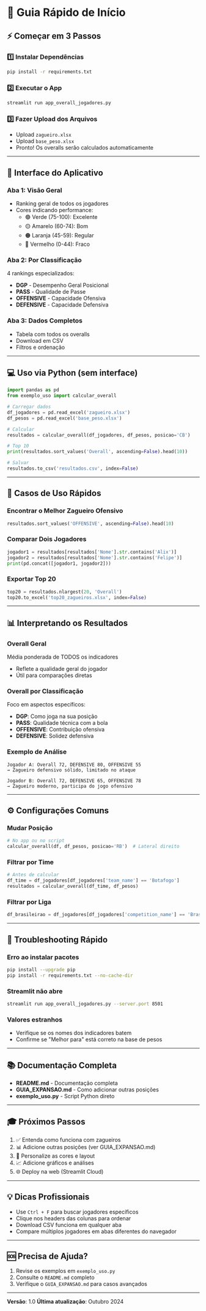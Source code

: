 # 🚀 Guia Rápido de Início

## ⚡ Começar em 3 Passos

### 1️⃣ Instalar Dependências
```bash
pip install -r requirements.txt
```

### 2️⃣ Executar o App
```bash
streamlit run app_overall_jogadores.py
```

### 3️⃣ Fazer Upload dos Arquivos
- Upload `zagueiro.xlsx`
- Upload `base_peso.xlsx`
- Pronto! Os overalls serão calculados automaticamente

---

## 📱 Interface do Aplicativo

### Aba 1: Visão Geral
- Ranking geral de todos os jogadores
- Cores indicando performance:
  - 🟢 Verde (75-100): Excelente
  - 🟡 Amarelo (60-74): Bom
  - 🟠 Laranja (45-59): Regular
  - 🔴 Vermelho (0-44): Fraco

### Aba 2: Por Classificação
4 rankings especializados:
- **DGP** - Desempenho Geral Posicional
- **PASS** - Qualidade de Passe
- **OFFENSIVE** - Capacidade Ofensiva
- **DEFENSIVE** - Capacidade Defensiva

### Aba 3: Dados Completos
- Tabela com todos os overalls
- Download em CSV
- Filtros e ordenação

---

## 💻 Uso via Python (sem interface)

```python
import pandas as pd
from exemplo_uso import calcular_overall

# Carregar dados
df_jogadores = pd.read_excel('zagueiro.xlsx')
df_pesos = pd.read_excel('base_peso.xlsx')

# Calcular
resultados = calcular_overall(df_jogadores, df_pesos, posicao='CB')

# Top 10
print(resultados.sort_values('Overall', ascending=False).head(10))

# Salvar
resultados.to_csv('resultados.csv', index=False)
```

---

## 🎯 Casos de Uso Rápidos

### Encontrar o Melhor Zagueiro Ofensivo
```python
resultados.sort_values('OFFENSIVE', ascending=False).head(10)
```

### Comparar Dois Jogadores
```python
jogador1 = resultados[resultados['Nome'].str.contains('Alix')]
jogador2 = resultados[resultados['Nome'].str.contains('Felipe')]
print(pd.concat([jogador1, jogador2]))
```

### Exportar Top 20
```python
top20 = resultados.nlargest(20, 'Overall')
top20.to_excel('top20_zagueiros.xlsx', index=False)
```

---

## 📊 Interpretando os Resultados

### Overall Geral
Média ponderada de TODOS os indicadores
- Reflete a qualidade geral do jogador
- Útil para comparações diretas

### Overall por Classificação
Foco em aspectos específicos:
- **DGP**: Como joga na sua posição
- **PASS**: Qualidade técnica com a bola
- **OFFENSIVE**: Contribuição ofensiva
- **DEFENSIVE**: Solidez defensiva

### Exemplo de Análise
```
Jogador A: Overall 72, DEFENSIVE 80, OFFENSIVE 55
→ Zagueiro defensivo sólido, limitado no ataque

Jogador B: Overall 72, DEFENSIVE 65, OFFENSIVE 78
→ Zagueiro moderno, participa do jogo ofensivo
```

---

## ⚙️ Configurações Comuns

### Mudar Posição
```python
# No app ou no script
calcular_overall(df, df_pesos, posicao='RB')  # Lateral direito
```

### Filtrar por Time
```python
# Antes de calcular
df_time = df_jogadores[df_jogadores['team_name'] == 'Botafogo']
resultados = calcular_overall(df_time, df_pesos)
```

### Filtrar por Liga
```python
df_brasileirao = df_jogadores[df_jogadores['competition_name'] == 'Brasileirão']
```

---

## 🔧 Troubleshooting Rápido

### Erro ao instalar pacotes
```bash
pip install --upgrade pip
pip install -r requirements.txt --no-cache-dir
```

### Streamlit não abre
```bash
streamlit run app_overall_jogadores.py --server.port 8501
```

### Valores estranhos
- Verifique se os nomes dos indicadores batem
- Confirme se "Melhor para" está correto na base de pesos

---

## 📚 Documentação Completa

- **README.md** - Documentação completa
- **GUIA_EXPANSAO.md** - Como adicionar outras posições
- **exemplo_uso.py** - Script Python direto

---

## 🎓 Próximos Passos

1. ✅ Entenda como funciona com zagueiros
2. 📊 Adicione outras posições (ver GUIA_EXPANSAO.md)
3. 🎨 Personalize as cores e layout
4. 📈 Adicione gráficos e análises
5. 🌐 Deploy na web (Streamlit Cloud)

---

## 💡 Dicas Profissionais

- Use `Ctrl + F` para buscar jogadores específicos
- Clique nos headers das colunas para ordenar
- Download CSV funciona em qualquer aba
- Compare múltiplos jogadores em abas diferentes do navegador

---

## 🆘 Precisa de Ajuda?

1. Revise os exemplos em `exemplo_uso.py`
2. Consulte o `README.md` completo
3. Verifique o `GUIA_EXPANSAO.md` para casos avançados

---

**Versão**: 1.0
**Última atualização**: Outubro 2024
